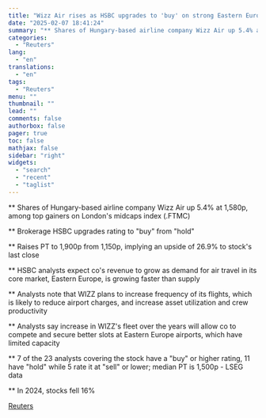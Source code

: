 ```yaml
---
title: "Wizz Air rises as HSBC upgrades to 'buy' on strong Eastern European demand"
date: "2025-02-07 18:41:24"
summary: "** Shares of Hungary-based airline company Wizz Air up 5.4% at 1,580p, among top gainers on London's midcaps index (.FTMC)** Brokerage HSBC upgrades rating to \"buy\" from \"hold\"** Raises PT to 1,900p from 1,150p, implying an upside of 26.9% to stock's last close** HSBC analysts expect co's revenue to grow..."
categories:
  - "Reuters"
lang:
  - "en"
translations:
  - "en"
tags:
  - "Reuters"
menu: ""
thumbnail: ""
lead: ""
comments: false
authorbox: false
pager: true
toc: false
mathjax: false
sidebar: "right"
widgets:
  - "search"
  - "recent"
  - "taglist"
---
```


\*\* Shares of Hungary-based airline company Wizz Air up 5.4% at 1,580p, among top gainers on London's midcaps index (.FTMC)

\*\* Brokerage HSBC upgrades rating to "buy" from "hold"

\*\* Raises PT to 1,900p from 1,150p, implying an upside of 26.9% to stock's last close

\*\* HSBC analysts expect co's revenue to grow as demand for air travel in its core market, Eastern Europe, is growing faster than supply

\*\* Analysts note that WIZZ plans to increase frequency of its flights, which is likely to reduce airport charges, and increase asset utilization and crew productivity

\*\* Analysts say increase in WIZZ's fleet over the years will allow co to compete and secure better slots at Eastern Europe airports, which have limited capacity

\*\* 7 of the 23 analysts covering the stock have a "buy" or higher rating, 11 have "hold" while 5 rate it at "sell" or lower; median PT is 1,500p - LSEG data

\*\* In 2024, stocks fell 16%

[Reuters](https://www.tradingview.com/news/reuters.com,2025:newsml_L4N3OY0R7:0-wizz-air-rises-as-hsbc-upgrades-to-buy-on-strong-eastern-european-demand/)
